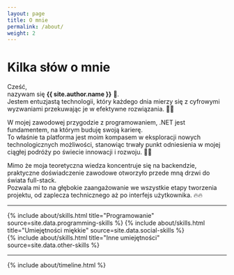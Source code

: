```yaml
---
layout: page
title: O mnie
permalink: /about/
weight: 2
---
```


# **Kilka słów o mnie**

Cześć, <br>
nazywam się **{{ site.author.name }}** :wave:. <br> 
Jestem entuzjastą technologii, który każdego dnia mierzy się z cyfrowymi wyzwaniami przekuwając je w efektywne rozwiązania. :man_technologist: <br>

W mojej zawodowej przygodzie z programowaniem, .NET jest fundamentem, na którym buduję swoją karierę. <br>
To właśnie ta platforma jest moim kompasem w eksploracji nowych technologicznych możliwości, stanowiąc trwały punkt odniesienia w mojej ciągłej podróży po świecie innowacji i rozwoju. 🚀🌌 <br>

Mimo że moja teoretyczna wiedza koncentruje się na backendzie, praktyczne doświadczenie zawodowe otworzyło przede mną drzwi do świata full-stack. <br> 
Pozwala mi to na głębokie zaangażowanie we wszystkie etapy tworzenia projektu, od zaplecza technicznego aż po interfejs użytkownika. 🔥🔥 <br>

<hr>

<div class="row">
    {% include about/skills.html title="Programowanie" source=site.data.programming-skills %}
    {% include about/skills.html title="Umiejętności miękkie" source=site.data.social-skills %}
</div>

<div class="row">
    {% include about/skills.html title="Inne umiejętności" source=site.data.other-skills %}
</div>
<hr>

<div class="row">
{% include about/timeline.html %}
</div>